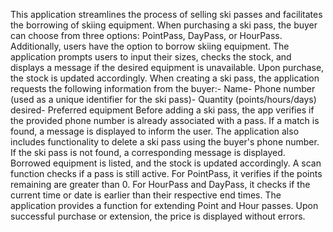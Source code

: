  This application streamlines the process of selling ski passes and facilitates the
 borrowing of skiing equipment. When purchasing a ski pass, the buyer can choose from three
 options: PointPass, DayPass, or HourPass. Additionally, users have the option to borrow skiing
 equipment. The application prompts users to input their sizes, checks the stock, and displays a
 message if the desired equipment is unavailable. Upon purchase, the stock is updated
 accordingly.
 When creating a ski pass, the application requests the following information from the
 buyer:- Name- Phone number (used as a unique identifier for the ski pass)- Quantity (points/hours/days) desired- Preferred equipment
 Before adding a ski pass, the app verifies if the provided phone number is already
 associated with a pass. If a match is found, a message is displayed to inform the user.
 The application also includes functionality to delete a ski pass using the buyer's phone
 number. If the ski pass is not found, a corresponding message is displayed. Borrowed
 equipment is listed, and the stock is updated accordingly.
 A scan function checks if a pass is still active. For PointPass, it verifies if the points
 remaining are greater than 0. For HourPass and DayPass, it checks if the current time or date is
 earlier than their respective end times.
 The application provides a function for extending Point and Hour passes. Upon
 successful purchase or extension, the price is displayed without errors.
